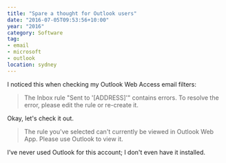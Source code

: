 ```yaml
---
title: "Spare a thought for Outlook users"
date: "2016-07-05T09:53:56+10:00"
year: "2016"
category: Software
tag:
- email
- microsoft
- outlook
location: sydney
---
```

I noticed this when checking my Outlook Web Access email filters:

> The Inbox rule "Sent to '[ADDRESS]'" contains errors. To resolve the error, please edit the rule or re-create it.

Okay, let's check it out.

> The rule you've selected can't currently be viewed in Outlook Web App. Please use Outlook to view it.

I’ve never used Outlook for this account; I don't even have it installed.


